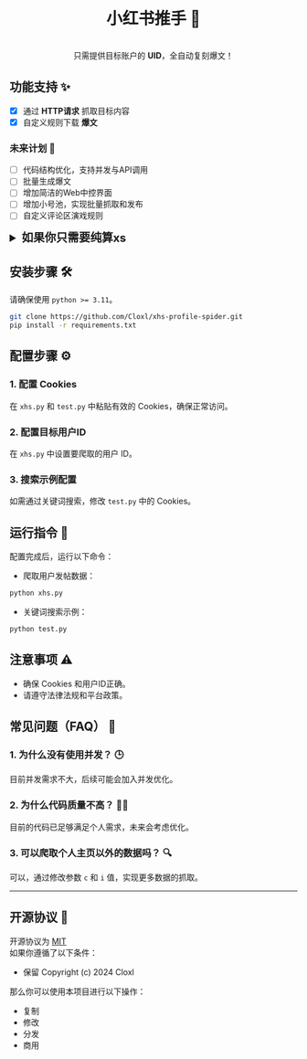 <div align="center">
<h1 align="center">小红书推手 📄</h1>
<br>
只需提供目标账户的 <b>UID</b>，全自动复刻爆文！
<br>
</div>

## 功能支持 ✨

- [x] 通过 **HTTP请求** 抓取目标内容
- [x] 自定义规则下载 **爆文**

### 未来计划 📅

- [ ] 代码结构优化，支持并发与API调用
- [ ] 批量生成爆文
- [ ] 增加简洁的Web中控界面
- [ ] 增加小号池，实现批量抓取和发布
- [ ] 自定义评论区演戏规则

<details>
    <summary  style="font-size: 20px; font-weight: bold;">如果你只需要纯算xs</summary>

1. 下载 [EncryptHelper.py](https://raw.githubusercontent.com/Cloxl/xhs-profile-spider/refs/heads/master/EncryptHelper.py)
2. 导入 `EncryptHelper` 类，并调用其方法计算 `xs`  

```python  
from EncryptHelper import EncryptHelper 

EncryptHelper.encrypt_xs(url: str, a1: str, ts: str)
```  

- `url`: url去掉host后的字符串，例如：`/api/sns/web/v1/user_posted?num=?&cursor=?&user_id=?&image_formats=?`
- `a1`: Cookies中的a1
- `ts`: 毫秒时间戳(13位数字)
具体请查看 [#4](https://github.com/Cloxl/xhs-profile-spider/issues/4) 自行扩展
</details>

## 安装步骤 🛠️

请确保使用 `python >= 3.11`。

```bash
git clone https://github.com/Cloxl/xhs-profile-spider.git
pip install -r requirements.txt
```

## 配置步骤 ⚙️

### 1. 配置 Cookies

在 `xhs.py` 和 `test.py` 中粘贴有效的 Cookies，确保正常访问。

### 2. 配置目标用户ID

在 `xhs.py` 中设置要爬取的用户 ID。

### 3. 搜索示例配置

如需通过关键词搜索，修改 `test.py` 中的 Cookies。

## 运行指令 🚀

配置完成后，运行以下命令：

- 爬取用户发帖数据：
```bash
python xhs.py
```

- 关键词搜索示例：
```bash
python test.py
```

## 注意事项 ⚠️

- 确保 Cookies 和用户ID正确。
- 请遵守法律法规和平台政策。

## 常见问题（FAQ） 💬

### 1. 为什么没有使用并发？ 🕒

目前并发需求不大，后续可能会加入并发优化。

### 2. 为什么代码质量不高？ 🤷‍♂️

目前的代码已足够满足个人需求，未来会考虑优化。

### 3. 可以爬取个人主页以外的数据吗？ 🔍

可以，通过修改参数 `c` 和 `i` 值，实现更多数据的抓取。

---
## 开源协议 📝

开源协议为 [MIT](https://github.com/Cloxl/xhs-profile-spider/blob/master/LICENSE)  
如果你遵循了以下条件：
- 保留 Copyright (c) 2024 Cloxl

那么你可以使用本项目进行以下操作：
- 复制
- 修改
- 分发
- 商用